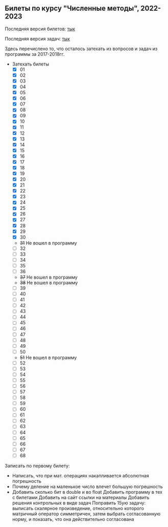 ## Билеты по курсу "Численные методы", 2022-2023

Последняя версия билетов: [тык](tickets.pdf)

Последняя версия задач: [тык](tasks.pdf)

Здесь перечислено то, что осталось затехать из вопросов и задач из программы за 2017-2018гг.
* Затехать билеты
  - [x] 01
  - [x] 02
  - [x] 03
  - [x] 04
  - [x] 05
  - [x] 06
  - [x] 07
  - [x] 08
  - [x] 09
  - [x] 10
  - [x] 11
  - [x] 12
  - [x] 13
  - [x] 14
  - [x] 15
  - [x] 16
  - [x] 17
  - [x] 18
  - [x] 19
  - [x] 20
  - [x] 21
  - [x] 22
  - [x] 23
  - [x] 24
  - [x] 25
  - [x] 26
  - [x] 27
  - [x] 28
  - [x] 29
  - [x] 30
  - ~~31~~ Не вошел в программу
  - [ ] 32
  - [ ] 33
  - [ ] 34
  - [ ] 35
  - [ ] 36
  - ~~37~~ Не вошел в программу
  - ~~38~~ Не вошел в программу
  - [ ] 39
  - [ ] 40
  - [ ] 41
  - [ ] 42
  - [ ] 43
  - [ ] 44
  - [ ] 45
  - [ ] 46
  - [ ] 47
  - [ ] 48
  - [ ] 49
  - [ ] 50
  - ~~51~~ Не вошел в программу
  - [ ] 52
  - [ ] 53
  - [ ] 54
  - [ ] 55
  - [ ] 56
  - [ ] 57
  - [ ] 58
  - [ ] 59
  - [ ] 60
  - [ ] 61
  - [ ] 62
  - [ ] 63
  - [ ] 64
  - [ ] 65
  - [ ] 66
  - [ ] 67
  - [ ] 68

Записать по первому билету:
  - Написать, что при мат. операциях накапливается абсолютная погрешность
  - Почему деление на маленькое число влечет большую погрешность
  - Добавить сколько бит в double и во float
Добавить программу в тех с билетами
Добавить на сайт ссылки на материалы
Добавить решения контрольных в виде задач
Поправить 15ую задачу: выписать скалярное произведение, относительно которого матричный оператор симметричен, затем выбрать согласованную норму, и показать, что она действительно согласована
